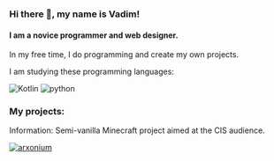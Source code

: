 ### Hi there 👋, my name is Vadim!
#### I am a novice programmer and web designer. 
In my free time, I do programming and create my own projects.

I am studying these programming languages:

![Kotlin](https://img.shields.io/badge/Kotlin-white?style=for-the-badge&logo=Kotlin)
![python](https://img.shields.io/badge/Python-white?style=for-the-badge&logo=python)

### My projects: 

Information: Semi-vanilla Minecraft project aimed at the CIS audience.

[![arxonium](https://img.shields.io/badge/arxonium-black?style=for-the-badge&logo=minecraft)](https://ds.arxonium.net/)

